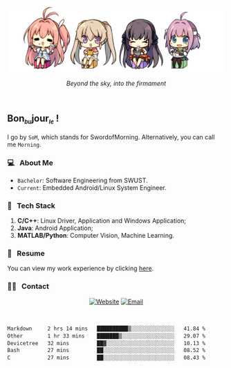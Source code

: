 <img src="./pic/Aokana.png">
<p align="center"><em>Beyond the sky, into the firmament</em></p>

<br/>

## Bon<sub><em><font size=2>bu</font></em></sub>jour<sub><em><font size=2>le</font></em></sub> !

I go by `SoM`, which stands for SwordofMorning. Alternatively, you can call me `Morning`.

### 💻 &nbsp; About Me

- `Bachelor`: Software Engineering from SWUST.
- `Current`: Embedded Android/Linux System Engineer.

### 🔧 &nbsp; Tech Stack

1. **C/C++**: Linux Driver, Application and Windows Application;
2. **Java**: Android Application;
3. **MATLAB/Python**: Computer Vision, Machine Learning.

### 📝 &nbsp; Resume

You can view my work experience by clicking <a href="https://swordofmorning.com/index.php/contact/">here</a>.

### 🤝🏻 &nbsp; Contact

<p align="center">
<a href="https://swordofmorning.com/"><img alt="Website" src="https://img.shields.io/badge/Website-swordofmorning.com-blue?style=flat-square&logo=google-chrome"></a>
<a href="mailto:master@xiaojintao.email
"><img alt="Email" src="https://img.shields.io/badge/Email-master@xiaojintao.email-blue?style=flat-square&logo=gmail"></a>
</p>

<br/>

<!--START_SECTION:waka-->

```txt
Markdown     2 hrs 14 mins   ██████████▒░░░░░░░░░░░░░░   41.84 %
Other        1 hr 33 mins    ███████▒░░░░░░░░░░░░░░░░░   29.07 %
Devicetree   32 mins         ██▓░░░░░░░░░░░░░░░░░░░░░░   10.13 %
Bash         27 mins         ██░░░░░░░░░░░░░░░░░░░░░░░   08.52 %
C            27 mins         ██░░░░░░░░░░░░░░░░░░░░░░░   08.43 %
```

<!--END_SECTION:waka-->
